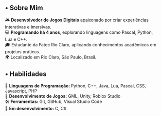 <h2>• Sobre Mim </h2>
🎮 <b>Desenvolvedor de Jogos Digitais</b> apaixonado por criar experiências interativas e imersivas. <br>
💻 <b>Programando há 4 anos</b>, explorando linguagens como Pascal, Python, Lua e C++. <br>
🎓 Estudante da Fatec Rio Claro, aplicando conhecimentos acadêmicos em projetos práticos. <br>
🌍 Localizado em Rio Claro, São Paulo, Brasil.

<h2>• Habilidades </h2>
🤖 <b>Linguagens de Programação:</b> Python, C++, Java, Lua, Pascal, CSS, Javascript, PHP <br>
🎲 <b>Desenvolvimento de Jogos:</b> GML, Unity, Roblox Studio <br>
🛠️ <b>Ferramentas:</b> Git, GitHub, Visual Studio Code <br>
🌲 <b>Em desenvolvimento:</b> C, C#
